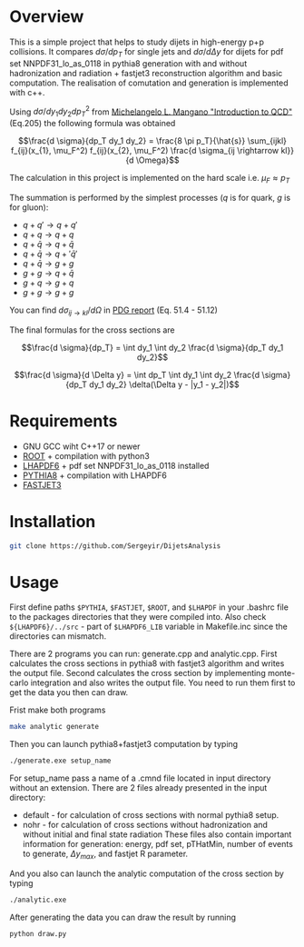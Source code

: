 # Overview

This is a simple project that helps to study dijets in high-energy p+p collisions. It compares $d \sigma/dp_{T}$ for single jets and $d \sigma / d \Delta y$ for dijets for pdf set NNPDF31_lo_as_0118 in pythia8 generation with and without hadronization and radiation + fastjet3 reconstruction algorithm and basic computation. The realisation of comutation and generation is implemented with c++.

Using $d \sigma / dy_{1} dy_{2} dp^2_{T}$ from [Michelangelo L. Mangano "Introduction to QCD"](https://cds.cern.ch/record/454171/files/p53.pdf) (Eq.205) the following formula was obtained

```math
\frac{d \sigma}{dp_T dy_1 dy_2} = \frac{8 \pi p_T}{\hat{s}} \sum_{ijkl} f_{ij}(x_{1}, \mu_F^2) f_{ij}(x_{2}, \mu_F^2) \frac{d \sigma_{ij \rightarrow kl}}{d \Omega}
```

The calculation in this project is implemented on the hard scale i.e. $\mu_F \approx p_T$

The summation is performed by the simplest processes ($q$ is for quark, $g$ is for gluon):
- $q + q' \rightarrow q + q'$
- $q + q \rightarrow q + q$
- $q + \bar{q} \rightarrow q + \bar{q}$
- $q + \bar{q} \rightarrow q + '\bar{q}'$
- $q + \bar{q} \rightarrow g + g$
- $g+g \rightarrow q + \bar{q}$
- $g+q \rightarrow g + q$
- $g+g \rightarrow g + g$

You can find $d \sigma_{ij \rightarrow kl}/d \Omega$ in [PDG report](https://pdg.lbl.gov/2023/reviews/contents_sports.html) (Eq. 51.4 - 51.12)

The final formulas for the cross sections are
```math
\frac{d \sigma}{dp_T} = \int dy_1 \int dy_2 \frac{d \sigma}{dp_T dy_1 dy_2}
```

```math
\frac{d \sigma}{d \Delta y} = \int dp_T \int dy_1 \int dy_2 \frac{d \sigma}{dp_T dy_1 dy_2} \delta(\Delta y - |y_1 - y_2|)
```

# Requirements

- GNU GCC wiht C++17 or newer
- [ROOT](https://root.cern/) + compilation with python3
- [LHAPDF6](https://lhapdf.hepforge.org/) + pdf set NNPDF31_lo_as_0118 installed
- [PYTHIA8](https://pythia.org/) + compilation with LHAPDF6
- [FASTJET3](https://fastjet.fr/) 

# Installation

```sh
git clone https://github.com/Sergeyir/DijetsAnalysis
```

# Usage

First define paths `$PYTHIA`, `$FASTJET`, `$ROOT`, and `$LHAPDF` in your .bashrc file to the packages directories that they were compiled into. Also check `${LHAPDF6}/../src` - part of `$LHAPDF6_LIB` variable in Makefile.inc since the directories can mismatch.

There are 2 programs you can run: generate.cpp and analytic.cpp. First calculates the cross sections in pythia8 with fastjet3 algorithm and writes the output file. Second calculates the cross section by implementing monte-carlo integration and also writes the output file. You need to run them first to get the data you then can draw.

Frist make both programs
```sh
make analytic generate
```

Then you can launch pythia8+fastjet3 computation by typing
```sh
./generate.exe setup_name
```

For setup_name pass a name of a .cmnd file located in input directory without an extension. There are 2 files already presented in the input directory:
- default - for calculation of cross sections with normal pythia8 setup.
- nohr - for calculation of cross sections without hadronization and without initial and final state radiation
These files also contain important information for generation: energy, pdf set, pTHatMin, number of events to generate, $\Delta y_{max}$, and fastjet R parameter.

And you also can launch the analytic computation of the cross section by typing
```sh
./analytic.exe
```

After generating the data you can draw the result by running
```sh
python draw.py
```
